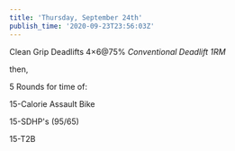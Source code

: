 ```yaml
---
title: 'Thursday, September 24th'
publish_time: '2020-09-23T23:56:03Z'
---
```


Clean Grip Deadlifts 4×6\@75% *Conventional Deadlift 1RM*

then,

5 Rounds for time of:

15-Calorie Assault Bike

15-SDHP's (95/65)

15-T2B

